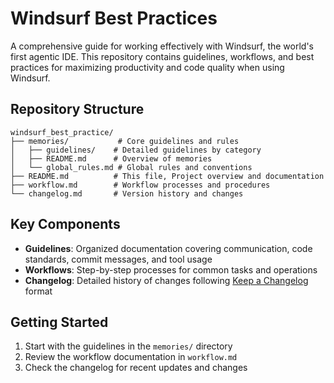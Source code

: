 # Windsurf Best Practices

A comprehensive guide for working effectively with Windsurf, the world's first agentic IDE. This repository contains guidelines, workflows, and best practices for maximizing productivity and code quality when using Windsurf.

## Repository Structure

```
windsurf_best_practice/
├── memories/           # Core guidelines and rules
│   ├── guidelines/    # Detailed guidelines by category
│   ├── README.md      # Overview of memories
│   └── global_rules.md # Global rules and conventions
├── README.md          # This file, Project overview and documentation
├── workflow.md        # Workflow processes and procedures
└── changelog.md       # Version history and changes
```

## Key Components

- **Guidelines**: Organized documentation covering communication, code standards, commit messages, and tool usage
- **Workflows**: Step-by-step processes for common tasks and operations
- **Changelog**: Detailed history of changes following [Keep a Changelog](https://keepachangelog.com/) format

## Getting Started

1. Start with the guidelines in the `memories/` directory
2. Review the workflow documentation in `workflow.md`
3. Check the changelog for recent updates and changes

